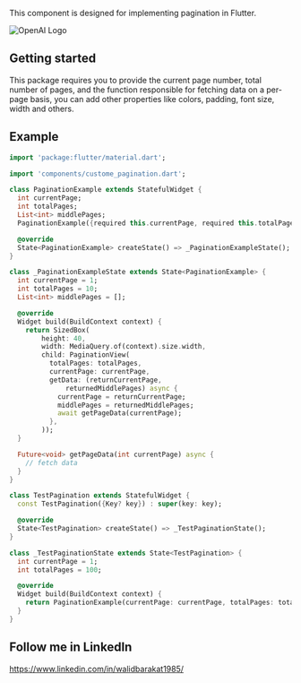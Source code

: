 <!--
This README describes the package. If you publish this package to pub.dev,
this README's contents appear on the landing page for your package.

For information about how to write a good package README, see the guide for
[writing package pages](https://dart.dev/guides/libraries/writing-package-pages).

For general information about developing packages, see the Dart guide for
[creating packages](https://dart.dev/guides/libraries/create-library-packages)
and the Flutter guide for
[developing packages and plugins](https://flutter.dev/developing-packages).
-->

This component is designed for implementing pagination in Flutter.

![OpenAI Logo](https://ibb.co/VvP9j83)

## Getting started

This package requires you to provide the current page number, total number of pages, and the function responsible for fetching data on a per-page basis,
you can add other properties like colors, padding, font size, width and others.
## Example

```dart
import 'package:flutter/material.dart';

import 'components/custome_pagination.dart';

class PaginationExample extends StatefulWidget {
  int currentPage;
  int totalPages;
  List<int> middlePages;
  PaginationExample({required this.currentPage, required this.totalPages, required this.middlePages, Key? key}) : super(key: key);

  @override
  State<PaginationExample> createState() => _PaginationExampleState();
}

class _PaginationExampleState extends State<PaginationExample> {
  int currentPage = 1;
  int totalPages = 10;
  List<int> middlePages = [];

  @override
  Widget build(BuildContext context) {
    return SizedBox(
        height: 40,
        width: MediaQuery.of(context).size.width,
        child: PaginationView(
          totalPages: totalPages,
          currentPage: currentPage,
          getData: (returnCurrentPage,
              returnedMiddlePages) async {
            currentPage = returnCurrentPage;
            middlePages = returnedMiddlePages;
            await getPageData(currentPage);
          },
        ));
  }

  Future<void> getPageData(int currentPage) async {
    // fetch data
  }
}

class TestPagination extends StatefulWidget {
  const TestPagination({Key? key}) : super(key: key);

  @override
  State<TestPagination> createState() => _TestPaginationState();
}

class _TestPaginationState extends State<TestPagination> {
  int currentPage = 1;
  int totalPages = 100;

  @override
  Widget build(BuildContext context) {
    return PaginationExample(currentPage: currentPage, totalPages: totalPages, middlePages: []);
  }
}
```

## Follow me in LinkedIn
https://www.linkedin.com/in/walidbarakat1985/
